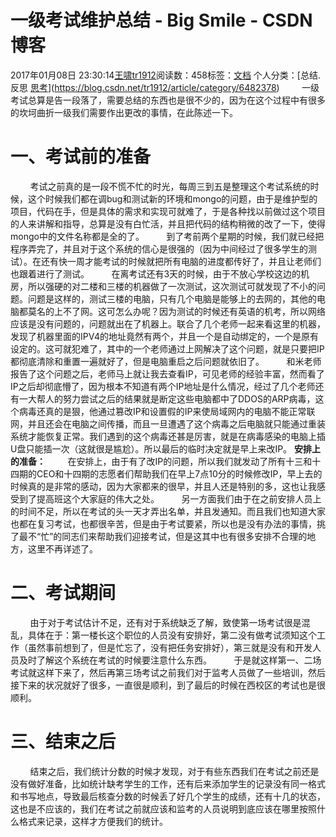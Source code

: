 # 一级考试维护总结 - Big Smile - CSDN博客
2017年01月08日 23:30:14[王啸tr1912](https://me.csdn.net/tr1912)阅读数：458标签：[文档](https://so.csdn.net/so/search/s.do?q=文档&t=blog)
个人分类：[总结.反思																[思考](https://blog.csdn.net/tr1912/article/category/6109423)](https://blog.csdn.net/tr1912/article/category/6482378)
        一级考试总算是告一段落了，需要总结的东西也是很不少的，因为在这个过程中有很多的坎坷曲折一级我们需要作出更改的事情，在此陈述一下。
# 一、考试前的准备
        考试之前真的是一段不慌不忙的时光，每周三到五是整理这个考试系统的时候，这个时候我们都在调bug和测试新的环境和mongo的问题，由于是维护型的项目，代码在手，但是具体的需求和实现可就难了，于是各种找以前做过这个项目的人来讲解和指导，总算是没有白忙活，并且把代码的结构稍微的改了一下，使得mongo中的文件名称都是全的了。
        到了考前两个星期的时候，我们就已经把程序弄完了，并且对于这个系统的信心是很强的（因为中间经过了很多学生的测试）。在还有快一周才能考试的时候就把所有电脑的进度都传好了，并且让老师们也跟着进行了测试。
        在离考试还有3天的时候，由于不放心学校这边的机房，所以强硬的对二楼和三楼的机器做了一次测试，这次测试可就发现了不小的问题。问题是这样的，测试三楼的电脑，只有几个电脑是能够上的去网的，其他的电脑都莫名的上不了网。这可怎么办呢？因为测试的时候还有英语的机考，所以网络应该是没有问题的，问题就出在了机器上。联合了几个老师一起来看这里的机器，发现了机器里面的IPV4的地址竟然有两个，并且一个是自动绑定的，一个是原有设定的。这可就犯难了，其中的一个老师通过上网解决了这个问题，就是只要把IP都彻底清除和重置一遍就好了，但是电脑重启之后问题就依旧了。
        和米老师报告了这个问题之后，老师马上就让我去查看IP，可见老师的经验丰富，然而看了IP之后却彻底懵了，因为根本不知道有两个IP地址是什么情况，经过了几个老师还有一大帮人的努力尝试之后的结果就是断定这些电脑都中了DDOS的ARP病毒，这个病毒还真的是狠，他通过篡改IP和设置假的IP来使局域网内的电脑不能正常联网，并且还会在电脑之间传播，而且一旦遭遇了这个病毒之后电脑就只能通过重装系统才能恢复正常。我们遇到的这个病毒还甚是厉害，就是在病毒感染的电脑上插U盘只能插一次（这就很是尴尬）。所以最后的临时决定就是早上来改IP。
**安排上的准备：**
        在安排上，由于有了改IP的问题，所以我们就发动了所有十三和十四期的CEO和十四期的志愿者们帮助我们在早上7点10分的时候修改IP，早上去的时候真的是非常的感动，因为大家都来的很早，并且人还是特别的多，这也让我感受到了提高班这个大家庭的伟大之处。
        另一方面我们由于在之前安排人员上的时间不足，所以在考试的头一天才弄出名单，并且发通知。而且我们也知道大家也都在复习考试，也都很辛苦，但是由于考试要紧，所以也是没有办法的事情，挑了最不“忙”的同志们来帮助我们迎接考试，但是这其中也有很多安排不合理的地方，这里不再详述了。
# 二、考试期间
        由于对于考试估计不足，还有对于系统缺乏了解，致使第一场考试很是混乱，具体在于：第一楼长这个职位的人员没有安排好，第二没有做考试须知这个工作（虽然事前想到了，但是忙忘了，没有把任务安排好），第三就是没有和开发人员及时了解这个系统在考试的时候要注意什么东西。
        于是就这样第一、二场考试就这样下来了，然后再第三场考试之前我们对于监考人员做了一些培训，然后接下来的状况就好了很多，一直很是顺利，到了最后的时候在西校区的考试也是很顺利。
# 三、结束之后
        结束之后，我们统计分数的时候才发现，对于有些东西我们在考试之前还是没有做好准备，比如统计缺考学生的工作，还有后来添加学生的记录没有同一格式和书写地点，导致最后核查分数的时候丢了好几个学生的成绩，还有十几的状态，这也是不应该的，我们在考试之前就应该和监考的人员说明到底应该在哪里按照什么格式来记录，这样才方便我们的统计。
